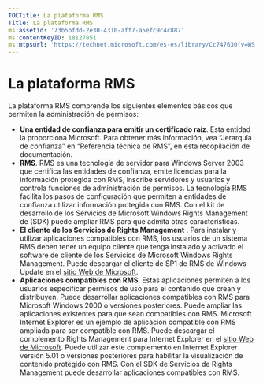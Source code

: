 ```yaml
---
TOCTitle: La plataforma RMS
Title: La plataforma RMS
ms:assetid: '73b5bfdd-2e30-4310-aff7-a5efc9c4c887'
ms:contentKeyID: 18127851
ms:mtpsurl: 'https://technet.microsoft.com/es-es/library/Cc747630(v=WS.10)'
---
```


La plataforma RMS
=================

La plataforma RMS comprende los siguientes elementos básicos que permiten la administración de permisos:

-   **Una entidad de confianza para emitir un certificado raíz**. Esta entidad la proporciona Microsoft. Para obtener más información, vea “Jerarquía de confianza” en “Referencia técnica de RMS”, en esta recopilación de documentación.
-   **RMS**. RMS es una tecnología de servidor para Windows Server 2003 que certifica las entidades de confianza, emite licencias para la información protegida con RMS, inscribe servidores y usuarios y controla funciones de administración de permisos. La tecnología RMS facilita los pasos de configuración que permiten a entidades de confianza utilizar información protegida con RMS. Con el kit de desarrollo de los Servicios de Microsoft Windows Rights Management de (SDK) puede ampliar RMS para que admita otras características.
-   **El cliente de los Servicios de Rights Management** . Para instalar y utilizar aplicaciones compatibles con RMS, los usuarios de un sistema RMS deben tener un equipo cliente que tenga instalado y activado el software de cliente de los Servicios de Microsoft Windows Rights Management. Puede descargar el cliente de SP1 de RMS de Windows Update en el [sitio Web de Microsoft](http://go.microsoft.com/fwlink/?linkid=18134).
-   **Aplicaciones compatibles con RMS**. Estas aplicaciones permiten a los usuarios especificar permisos de uso para el contenido que crean y distribuyen. Puede desarrollar aplicaciones compatibles con RMS para Microsoft Windows 2000 o versiones posteriores. Puede ampliar las aplicaciones existentes para que sean compatibles con RMS. Microsoft Internet Explorer es un ejemplo de aplicación compatible con RMS ampliada para ser compatible con RMS. Puede descargar el complemento Rights Management para Internet Explorer en el [sitio Web de Microsoft](http://go.microsoft.com/fwlink/?linkid=14450). Puede utilizar este complemento en Internet Explorer versión 5.01 o versiones posteriores para habilitar la visualización de contenido protegido con RMS. Con el SDK de Servicios de Rights Management puede desarrollar aplicaciones compatibles con RMS.
